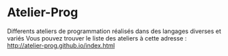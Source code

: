 # Atelier-Prog
Differents ateliers de programmation réalisés dans des langages diverses et variés
Vous pouvez trouver le liste des ateliers à cette adresse : http://atelier-prog.github.io/index.html
